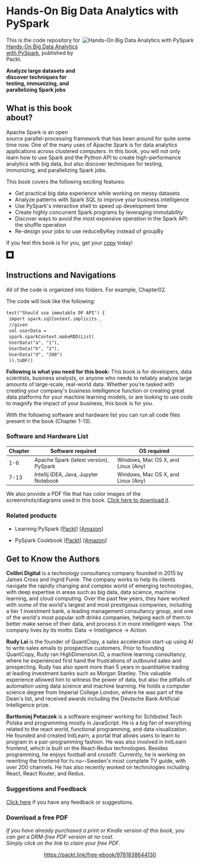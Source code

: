 # Hands-On Big Data Analytics with PySpark

<a href="https://prod.packtpub.com/in/big-data-and-business-intelligence/hands-big-data-analytics-pyspark?utm_source=github&utm_medium=repository&utm_campaign=9781838644130"><img src="https://prod.packtpub.com/media/catalog/product/cache/a22c7d190d97ca25f5f1089471ab8502/b/1/b14139.png" alt="Hands-On Big Data Analytics with PySpark" height="256px" align="right"></a>

This is the code repository for [Hands-On Big Data Analytics with PySpark](https://prod.packtpub.com/in/big-data-and-business-intelligence/hands-big-data-analytics-pyspark?utm_source=github&utm_medium=repository&utm_campaign=9781838644130), published by Packt.

**Analyze large datasets and discover techniques for testing, immunizing, and parallelizing Spark jobs**

## What is this book about?
Apache Spark is an open source parallel-processing framework that has been around for quite some time now. One of the many uses of Apache Spark is for data analytics applications across clustered computers. In this book, you will not only learn how to use Spark and the Python API to create high-performance analytics with big data, but also discover techniques for testing, immunizing, and parallelizing Spark jobs.

This book covers the following exciting features:
* Get practical big data experience while working on messy datasets
* Analyze patterns with Spark SQL to improve your business intelligence
* Use PySpark's interactive shell to speed up development time
* Create highly concurrent Spark programs by leveraging immutability
* Discover ways to avoid the most expensive operation in the Spark API: the shuffle operation
* Re-design your jobs to use reduceByKey instead of groupBy

If you feel this book is for you, get your [copy](https://www.amazon.com/dp/183864413X) today!

<a href="https://www.packtpub.com/?utm_source=github&utm_medium=banner&utm_campaign=GitHubBanner"><img src="https://raw.githubusercontent.com/PacktPublishing/GitHub/master/GitHub.png" 
alt="https://www.packtpub.com/" border="5" /></a>


## Instructions and Navigations
All of the code is organized into folders. For example, Chapter02.

The code will look like the following:
```
test("Should use immutable DF API") {
 import spark.sqlContext.implicits._
 //given
 val userData =
 spark.sparkContext.makeRDD(List(
 UserData("a", "1"),
 UserData("b", "2"),
 UserData("d", "200")
 )).toDF()
```

**Following is what you need for this book:**
This book is for developers, data scientists, business analysts, or anyone who needs to reliably analyze large amounts of large-scale, real-world data. Whether you're tasked with creating your company's business intelligence function or creating great data platforms for your machine learning models, or are looking to use code to magnify the impact of your business, this book is for you.

With the following software and hardware list you can run all code files present in the book (Chapter 1-13).

### Software and Hardware List

| Chapter  | Software required                      | OS required                        |
| -------- | ---------------------------------------| -----------------------------------|
| 1-6      | Apache Spark (latest version), PySpark |Windows, Mac OS X, and Linux (Any)  |
| 7-13     | Intellij IDEA, Java, Jupyter Notebook  | Windows, Mac OS X, and Linux (Any) |

We also provide a PDF file that has color images of the screenshots/diagrams used in this book. [Click here to download it](http://www.packtpub.com/sites/default/files/downloads/9781838644130_ColorImages.pdf).

### Related products <Other books you may enjoy>
* Learning PySpark [[Packt]](https://prod.packtpub.com/in/big-data-and-business-intelligence/learning-pyspark?utm_source=github&utm_medium=repository&utm_campaign=9781786463708) [[Amazon]](https://www.amazon.com/dp/1786463709)

* PySpark Cookbook [[Packt]](https://prod.packtpub.com/in/big-data-and-business-intelligence/pyspark-cookbook?utm_source=github&utm_medium=repository&utm_campaign=9781788835367) [[Amazon]](https://www.amazon.com/dp/1788835360)

## Get to Know the Authors
**Colibri Digital**
 is a technology consultancy company founded in 2015 by James Cross and Ingrid Funie. The company works to help its clients navigate the rapidly changing and complex world of emerging technologies, with deep expertise in areas such as big data, data science, machine learning, and cloud computing. Over the past few years, they have worked with some of the world's largest and most prestigious companies, including a tier 1 investment bank, a leading management consultancy group, and one of the world's most popular soft drinks companies, helping each of them to better make sense of their data, and process it in more intelligent ways. The company lives by its motto: Data -> Intelligence -> Action.

**Rudy Lai**
 is the founder of QuantCopy, a sales acceleration start-up using AI to write sales emails to prospective customers. Prior to founding QuantCopy, Rudy ran HighDimension.IO, a machine learning consultancy, where he experienced first hand the frustrations of outbound sales and prospecting. Rudy has also spent more than 5 years in quantitative trading at leading investment banks such as Morgan Stanley. This valuable experience allowed him to witness the power of data, but also the pitfalls of automation using data science and machine learning. He holds a computer science degree from Imperial College London, where he was part of the Dean's list, and received awards including the Deutsche Bank Artificial Intelligence prize.

**Bartłomiej Potaczek**
 is a software engineer working for Schibsted Tech Polska and
programming mostly in JavaScript. He is a big fan of everything related to the react world, functional programming, and data visualization. He founded and created InitLearn, a portal that allows users to learn to program in a pair-programming fashion. He was also involved in InitLearn frontend, which is built on the React-Redux technologies. Besides programming, he enjoys football and crossfit. Currently, he is working on rewriting the frontend for tv.nu—Sweden's most complete TV guide, with over 200 channels. He has also recently worked on technologies including React, React Router, and Redux.


### Suggestions and Feedback
[Click here](https://docs.google.com/forms/d/e/1FAIpQLSdy7dATC6QmEL81FIUuymZ0Wy9vH1jHkvpY57OiMeKGqib_Ow/viewform) if you have any feedback or suggestions.
### Download a free PDF

 <i>If you have already purchased a print or Kindle version of this book, you can get a DRM-free PDF version at no cost.<br>Simply click on the link to claim your free PDF.</i>
<p align="center"> <a href="https://packt.link/free-ebook/9781838644130">https://packt.link/free-ebook/9781838644130 </a> </p>